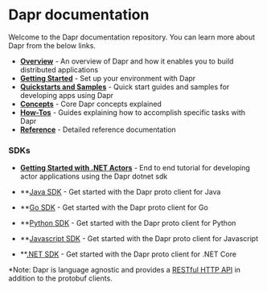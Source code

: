 # Dapr documentation

Welcome to the Dapr documentation repository. You can learn more about Dapr from the below links.

- **[Overview](./overview.md)** - An overview of Dapr and how it enables you to build distributed applications
- **[Getting Started](./getting-started)** - Set up your environment with Dapr
- **[Quickstarts and Samples](./quickstart)** - Quick start guides and samples for developing apps using Dapr
- **[Concepts](./concepts)** - Core Dapr concepts explained
- **[How-Tos](./howto)** - Guides explaining how to accomplish specific tasks with Dapr
- **[Reference](./reference)** - Detailed reference documentation

 ### SDKs
 - **[Getting Started with .NET Actors](https://github.com/dapr/dotnet-sdk/blob/master/docs/get-started-dapr-actor.md)** - End to end tutorial for developing actor applications using the Dapr dotnet sdk
 
 - **[Java SDK](https://github.com/dapr/java-sdk) - Get started with the Dapr proto client for Java
 - **[Go SDK](https://github.com/dapr/go-sdk) - Get started with the Dapr proto client for Go
 - **[Python SDK](https://github.com/dapr/python-sdk) - Get started with the Dapr proto client for Python
 - **[Javascript SDK](https://github.com/dapr/js-sdk) - Get started with the Dapr proto client for Javascript
 - **[.NET SDK](https://github.com/dapr/dotnet-sdk) - Get started with the Dapr proto client for .NET Core

*Note: Dapr is language agnostic and provides a [RESTful HTTP API](https://github.com/dapr/spec) in addition to the protobuf clients.

